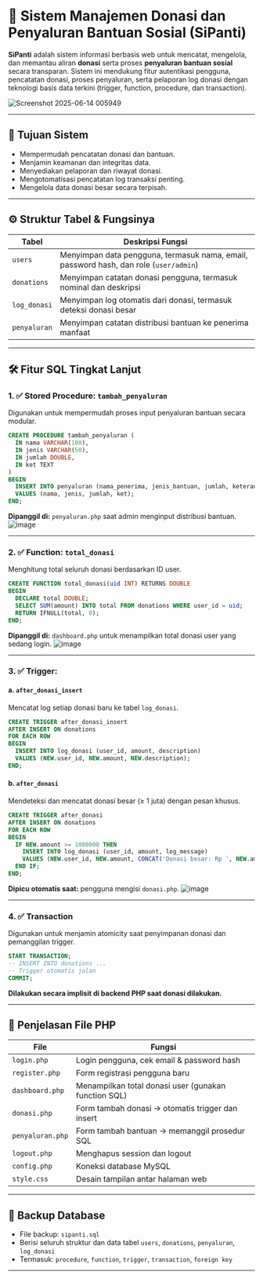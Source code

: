 

# 🧩 Sistem Manajemen Donasi dan Penyaluran Bantuan Sosial (SiPanti)

**SiPanti** adalah sistem informasi berbasis web untuk mencatat, mengelola, dan memantau aliran **donasi** serta proses **penyaluran bantuan sosial** secara transparan. Sistem ini mendukung fitur autentikasi pengguna, pencatatan donasi, proses penyaluran, serta pelaporan log donasi dengan teknologi basis data terkini (trigger, function, procedure, dan transaction).

![Screenshot 2025-06-14 005949](https://github.com/user-attachments/assets/dd5df629-1b00-430d-9942-394509b672dc)


---

## 🎯 Tujuan Sistem

* Mempermudah pencatatan donasi dan bantuan.
* Menjamin keamanan dan integritas data.
* Menyediakan pelaporan dan riwayat donasi.
* Mengotomatisasi pencatatan log transaksi penting.
* Mengelola data donasi besar secara terpisah.

---

## ⚙️ Struktur Tabel & Fungsinya

| Tabel        | Deskripsi Fungsi                                                                      |
| ------------ | ------------------------------------------------------------------------------------- |
| `users`      | Menyimpan data pengguna, termasuk nama, email, password hash, dan role (`user/admin`) |
| `donations`  | Menyimpan catatan donasi pengguna, termasuk nominal dan deskripsi                     |
| `log_donasi` | Menyimpan log otomatis dari donasi, termasuk deteksi donasi besar                     |
| `penyaluran` | Menyimpan catatan distribusi bantuan ke penerima manfaat                              |

---

## 🛠️ Fitur SQL Tingkat Lanjut

### 1. ✅ **Stored Procedure**: `tambah_penyaluran`

Digunakan untuk mempermudah proses input penyaluran bantuan secara modular.

```sql
CREATE PROCEDURE tambah_penyaluran (
  IN nama VARCHAR(100),
  IN jenis VARCHAR(50),
  IN jumlah DOUBLE,
  IN ket TEXT
)
BEGIN
  INSERT INTO penyaluran (nama_penerima, jenis_bantuan, jumlah, keterangan)
  VALUES (nama, jenis, jumlah, ket);
END;
```

**Dipanggil di:** `penyaluran.php` saat admin menginput distribusi bantuan.
![image](https://github.com/user-attachments/assets/68492748-90fb-4a5f-8b42-6dc3c6eac109)

---

### 2. ✅ **Function**: `total_donasi`

Menghitung total seluruh donasi berdasarkan ID user.

```sql
CREATE FUNCTION total_donasi(uid INT) RETURNS DOUBLE
BEGIN
  DECLARE total DOUBLE;
  SELECT SUM(amount) INTO total FROM donations WHERE user_id = uid;
  RETURN IFNULL(total, 0);
END;
```

**Dipanggil di:** `dashboard.php` untuk menampilkan total donasi user yang sedang login.
![image](https://github.com/user-attachments/assets/fd51fe08-842b-46c8-9b94-83595f4f5e41)

---

### 3. ✅ **Trigger**:

#### a. `after_donasi_insert`

Mencatat log setiap donasi baru ke tabel `log_donasi`.

```sql
CREATE TRIGGER after_donasi_insert
AFTER INSERT ON donations
FOR EACH ROW
BEGIN
  INSERT INTO log_donasi (user_id, amount, description)
  VALUES (NEW.user_id, NEW.amount, NEW.description);
END;
```

#### b. `after_donasi`

Mendeteksi dan mencatat donasi besar (≥ 1 juta) dengan pesan khusus.

```sql
CREATE TRIGGER after_donasi
AFTER INSERT ON donations
FOR EACH ROW
BEGIN
  IF NEW.amount >= 1000000 THEN
    INSERT INTO log_donasi (user_id, amount, log_message)
    VALUES (NEW.user_id, NEW.amount, CONCAT('Donasi besar: Rp ', NEW.amount));
  END IF;
END;
```

**Dipicu otomatis saat:** pengguna mengisi `donasi.php`.
![image](https://github.com/user-attachments/assets/15df8a92-a2ac-4c20-a2f1-fcea70c0f268)

---

### 4. ✅ **Transaction**

Digunakan untuk menjamin atomicity saat penyimpanan donasi dan pemanggilan trigger.

```sql
START TRANSACTION;
-- INSERT INTO donations ...
-- Trigger otomatis jalan
COMMIT;
```

**Dilakukan secara implisit di backend PHP saat donasi dilakukan.**

---

## 🧾 Penjelasan File PHP

| File             | Fungsi                                               |
| ---------------- | ---------------------------------------------------- |
| `login.php`      | Login pengguna, cek email & password hash            |
| `register.php`   | Form registrasi pengguna baru                        |
| `dashboard.php`  | Menampilkan total donasi user (gunakan function SQL) |
| `donasi.php`     | Form tambah donasi → otomatis trigger dan insert     |
| `penyaluran.php` | Form tambah bantuan → memanggil prosedur SQL         |
| `logout.php`     | Menghapus session dan logout                         |
| `config.php`     | Koneksi database MySQL                               |
| `style.css`      | Desain tampilan antar halaman web                    |



---

## 💾 Backup Database

* File backup: `sipanti.sql`
* Berisi seluruh struktur dan data tabel `users`, `donations`, `penyaluran`, `log_donasi`
* Termasuk: `procedure`, `function`, `trigger`, `transaction`, `foreign key`

---
